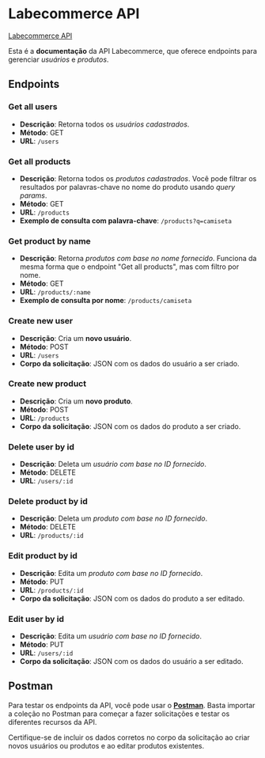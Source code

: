 # Labecommerce API

[Labecommerce API](https://documenter.getpostman.com/view/28315812/2s9YC8xBvZ)

Esta é a **documentação** da API Labecommerce, que oferece endpoints para gerenciar _usuários_ e _produtos_.

## Endpoints

### Get all users

- **Descrição**: Retorna todos os _usuários cadastrados_.
- **Método**: GET
- **URL**: `/users`

### Get all products

- **Descrição**: Retorna todos os _produtos cadastrados_. Você pode filtrar os resultados por palavras-chave no nome do produto usando _query params_.
- **Método**: GET
- **URL**: `/products`
- **Exemplo de consulta com palavra-chave**: `/products?q=camiseta`

### Get product by name

- **Descrição**: Retorna _produtos com base no nome fornecido_. Funciona da mesma forma que o endpoint "Get all products", mas com filtro por nome.
- **Método**: GET
- **URL**: `/products/:name`
- **Exemplo de consulta por nome**: `/products/camiseta`

### Create new user

- **Descrição**: Cria um **novo usuário**.
- **Método**: POST
- **URL**: `/users`
- **Corpo da solicitação**: JSON com os dados do usuário a ser criado.

### Create new product

- **Descrição**: Cria um **novo produto**.
- **Método**: POST
- **URL**: `/products`
- **Corpo da solicitação**: JSON com os dados do produto a ser criado.

### Delete user by id

- **Descrição**: Deleta um _usuário com base no ID fornecido_.
- **Método**: DELETE
- **URL**: `/users/:id`

### Delete product by id

- **Descrição**: Deleta um _produto com base no ID fornecido_.
- **Método**: DELETE
- **URL**: `/products/:id`

### Edit product by id

- **Descrição**: Edita um _produto com base no ID fornecido_.
- **Método**: PUT
- **URL**: `/products/:id`
- **Corpo da solicitação**: JSON com os dados do produto a ser editado.

### Edit user by id

- **Descrição**: Edita um _usuário com base no ID fornecido_.
- **Método**: PUT
- **URL**: `/users/:id`
- **Corpo da solicitação**: JSON com os dados do usuário a ser editado.

## Postman

Para testar os endpoints da API, você pode usar o [**Postman**](https://documenter.getpostman.com/view/28315812/2s9YC8xBvZ). Basta importar a coleção no Postman para começar a fazer solicitações e testar os diferentes recursos da API.

Certifique-se de incluir os dados corretos no corpo da solicitação ao criar novos usuários ou produtos e ao editar produtos existentes.
